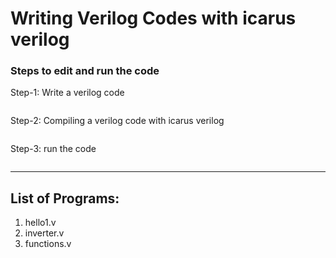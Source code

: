# Writing Verilog Codes with icarus verilog 

### Steps to edit and run the code
Step-1: Write a verilog code

```$ gedit hello1.v
```

Step-2: Compiling a verilog code with icarus verilog

```$ iverilog hello1.v
```

Step-3: run the code

```$ vvp hello1.v
```

---

## List of Programs:

1. hello1.v
2. inverter.v
3. functions.v

